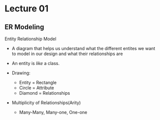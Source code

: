 # Lecture 01

## ER Modeling
Entity Relationship Model
* A diagram that helps us understand what the different entites we want to model
  in our design and what their relationships are
* An entity is _like_ a class.
* Drawing:
	* Entity	= Rectangle
	* Circle	= Attribute
	* Diamond	= Relationships

* Multiplicity of Relationships(Arity)
	* Many-Many, Many-one, One-one

